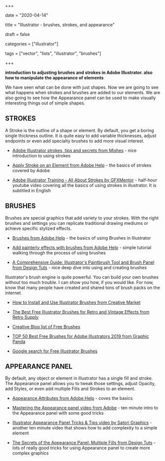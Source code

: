 +++



date = "2020-04-14"

title = "Illustrator - brushes, strokes, and appearance"

draft = false

categories = ["illustrator"]

tags = ["vector", "lists", "illustrator", "brushes"]



+++



**introduction to adjusting brushes and strokes in Adobe Illustrator. also how to manipulate the appearance of elements**



<!--more-->



We have seen what can be done with just shapes. Now we are going to see what happens when strokes and brushes are added to our elements. We are also going to see how the Appearance panel can be used to make visually interesting things out of simple shapes. 



## STROKES

A Stroke is the outline of a shape or element. By default, you get a boring single thickness outline. It is quite easy to add variable thicknesses, adjust endpoints or even add specialty brushes to add more visual interest. 



- [Adobe Illustrator strokes, tips and secrets from Mishes](https://www.mishes.com/tutorials/adobe-illustrator/stroke-tips-tricks) - nice introduction to using strokes 

- [Apply Stroke on an Element from Adobe Help](https://helpx.adobe.com/illustrator/using/stroke-object.html) - the basics of strokes covered by Adobe

- [Adobe Illustrator Training - All About Strokes by GFXMentor](https://youtu.be/6t-J7Ur8uRo) - half-hour youtube video covering all the basics of using strokes in illustrator. It is subtitled in English



## BRUSHES

Brushes are special graphics that add variety to your strokes. With the right brushes and settings you can replicate traditional drawing mediums or achieve specific stylized effects.



- [Brushes from Adobe Help](https://helpx.adobe.com/illustrator/using/brushes.html) - the basics of using Brushes in Illustrator

- [Add painterly effects with brushes from Adobe Help](https://helpx.adobe.com/illustrator/how-to/brush-strokes.html) - simple tutorial walking through the process of using brushes

- [A Comprehensive Guide: Illustrator's Paintbrush Tool and Brush Panel from Design Tuts](https://design.tutsplus.com/tutorials/a-comprehensive-guide-illustrators-paintbrush-tool-and-brush-panel--vector-301) - nice deep dive into using and creating brushes



Illustrator's brush engine is quite powerful. You can build your own brushes without too much trouble. I can show you how, if you would like. For now, know that many people have created and shared tons of brush packs on the internet. 

- [How to Install and Use Illustrator Brushes from Creative Market](https://creativemarket.com/blog/how-to-install-use-illustrator-brushes)

- [The Best Free Illustrator Brushes for Retro and Vintage Effects from Retro Supply](https://www.retrosupply.co/blogs/retrosupply-blog/best-free-illustrator-brushes-for-retro-and-vintage-effects)

- [Creative Bloq list of Free Brushes](https://www.creativebloq.com/illustrator/best-free-brushes-111517762/2)

- [TOP 50 Best Free Brushes for Adobe Illustrators 2019 from Graphic Panda](https://graphicpanda.net/top-50-best-free-brushes-for-adobe-illustrators-2019/)

- [Google search for Free Illustrator Brushes](https://www.google.com/search?hl=en&ei=K4KDXeShKcP4-gSl6LXwBg&q=free+illustrator+brushes&oq=free+illustrator+brushes&gs_l=psy-ab.3..0i67j0i7i30j0j0i7i30j0i67j0i7i30l5.3256.3825..4065...0.2..0.250.880.0j4j1......0....1..gws-wiz.......0i71j0i13.BKYV1vZnNMY&ved=0ahUKEwik4_vH_tzkAhVDvJ4KHSV0DW4Q4dUDCAo&uact=5)







## APPEARANCE PANEL

By default, any object or element in Illustrator has a single fill and stroke. The Appearance panel allows you to tweak those settings, adjust Opacity, add Styles, or even add multiple Fills and Strokes to an element. 



- [Appearance Attributes from Adobe Help](https://helpx.adobe.com/illustrator/using/appearance-attributes.html) - coves the basics

- [Mastering the Appearance panel video from Adobe](https://helpx.adobe.com/illustrator/atv/cs6-tutorials/mastering-the-appearance-panel.html) - ten minute intro to the Appearance panel with some good tricks 

- [Illustrator Appearance Panel Tricks & Tips video by Satori Graphics](https://youtu.be/jrqRV0hjZFU) - another ten minute video that shows how to add complexity to a simple element

- [The Secrets of the Appearance Panel: Multiple Fills from Design Tuts](https://design.tutsplus.com/tutorials/the-secrets-of-the-appearance-panel-multiple-fills--vector-3364) - lots of really good tricks for using Appearance panel to create more complex graphics





